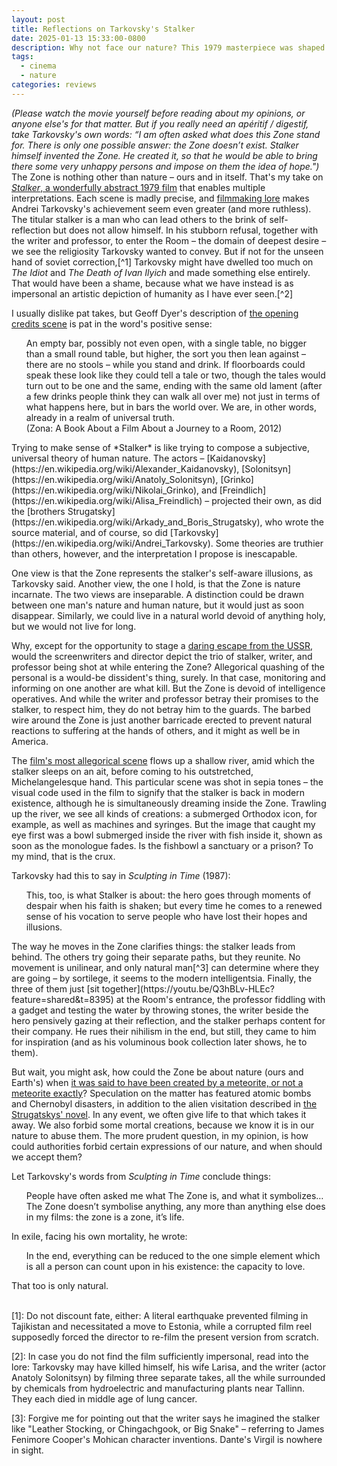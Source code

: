 ```yaml
---
layout: post
title: Reflections on Tarkovsky's Stalker
date: 2025-01-13 15:33:00-0800
description: Why not face our nature? This 1979 masterpiece was shaped by the director's struggle with soviet censorship, from mere science fiction or religious allegory into something truly universal.
tags:
  - cinema
  - nature
categories: reviews
---
```

*(Please watch the movie yourself before reading about my opinions, or anyone else's for that matter. But if you really need an apéritif / digestif, take Tarkovsky's own words: “I am often asked what does this Zone stand for. There is only one possible answer: the Zone doesn’t exist. Stalker himself invented the Zone. He created it, so that he would be able to bring there some very unhappy persons and impose on them the idea of hope.")*
<br>
The Zone is nothing other than nature – ours and in itself. That's my take on [*Stalker*, a wonderfully abstract 1979 film](https://en.wikipedia.org/wiki/Stalker_(1979_film)) that enables multiple interpretations. Each scene is madly precise, and [filmmaking lore](https://www.criterion.com/current/posts/4739-stalker-meaning-and-making) makes Andrei Tarkovsky's achievement seem even greater (and more ruthless). The titular stalker is a man who can lead others to the brink of self-reflection but does not allow himself. In his stubborn refusal, together with the writer and professor, to enter the Room – the domain of deepest desire – we see the religiosity Tarkovsky wanted to convey. But if not for the unseen hand of soviet correction,[^1] Tarkovsky might have dwelled too much on *The Idiot* and *The Death of Ivan Ilyich* and made something else entirely. That would have been a shame, because what we have instead is as impersonal an artistic depiction of humanity as I have ever seen.[^2]

I usually dislike pat takes, but Geoff Dyer's description of [the opening credits scene](https://youtu.be/Q3hBLv-HLEc?feature=shared&t=38) is pat in the word's positive sense:
<ul>
An empty bar, possibly not even open, with a single table, no bigger than a small round table, but higher, the sort you then lean against – there are no stools – while you stand and drink. If floorboards could speak these look like they could tell a tale or two, though the tales would turn out to be one and the same, ending with the same old lament (after a few drinks people think they can walk all over me) not just in terms of what happens here, but in bars the world over. We are, in other words, already in a realm of universal truth.<br>(Zona: A Book About a Film About a Journey to a Room, 2012)
</ul>
Trying to make sense of *Stalker* is like trying to compose a subjective, universal theory of human nature. The actors – [Kaidanovsky](https://en.wikipedia.org/wiki/Alexander_Kaidanovsky), [Solonitsyn](https://en.wikipedia.org/wiki/Anatoly_Solonitsyn), [Grinko](https://en.wikipedia.org/wiki/Nikolai_Grinko), and [Freindlich](https://en.wikipedia.org/wiki/Alisa_Freindlich) – projected their own, as did the [brothers Strugatsky](https://en.wikipedia.org/wiki/Arkady_and_Boris_Strugatsky), who wrote the source material, and of course, so did [Tarkovsky](https://en.wikipedia.org/wiki/Andrei_Tarkovsky). Some theories are truthier than others, however, and the interpretation I propose is inescapable.

One view is that the Zone represents the stalker's self-aware illusions, as Tarkovsky said. Another view, the one I hold, is that the Zone is nature incarnate. The two views are inseparable. A distinction could be drawn between one man's nature and human nature, but it would just as soon disappear. Similarly, we could live in a natural world devoid of anything holy, but we would not live for long.

Why, except for the opportunity to stage a [daring escape from the USSR](https://youtu.be/Q3hBLv-HLEc?feature=shared&t=1833), would the screenwriters and director depict the trio of stalker, writer, and professor being shot at while entering the Zone? Allegorical quashing of the personal is a would-be dissident's thing, surely. In that case, monitoring and informing on one another are what kill. But the Zone is devoid of intelligence operatives. And while the writer and professor betray their promises to the stalker, to respect him, they do not betray him to the guards. The barbed wire around the Zone is just another barricade erected to prevent natural reactions to suffering at the hands of others, and it might as well be in America.

The [film's most allegorical scene](https://youtu.be/Q3hBLv-HLEc?feature=shared&t=5156) flows up a shallow river, amid which the stalker sleeps on an ait, before coming to his outstretched, Michelangelesque hand. This particular scene was shot in sepia tones – the visual code used in the film to signify that the stalker is back in modern existence, although he is simultaneously dreaming inside the Zone. Trawling up the river, we see all kinds of creations: a submerged Orthodox icon, for example, as well as machines and syringes. But the image that caught my eye first was a bowl submerged inside the river with fish inside it, shown as soon as the monologue fades. Is the fishbowl a sanctuary or a prison? To my mind, that is the crux.

Tarkovsky had this to say in *Sculpting in Time* (1987):
<ul>
This, too, is what Stalker is about: the hero goes through moments of despair when his faith is shaken; but every time he comes to a renewed sense of his vocation to serve people who have lost their hopes and illusions.
</ul>
The way he moves in the Zone clarifies things: the stalker leads from behind. The others try going their separate paths, but they reunite. No movement is unilinear, and only natural man[^3] can determine where they are going – by sortilege, it seems to the modern intelligentsia. Finally, the three of them just [sit together](https://youtu.be/Q3hBLv-HLEc?feature=shared&t=8395) at the Room's entrance, the professor fiddling with a gadget and testing the water by throwing stones, the writer beside the hero pensively gazing at their reflection, and the stalker perhaps content for their company. He rues their nihilism in the end, but still, they came to him for inspiration (and as his voluminous book collection later shows, he to them).

But wait, you might ask, how could the Zone be about nature (ours and Earth's) when [it was said to have been created by a meteorite, or not a meteorite exactly](https://youtu.be/Q3hBLv-HLEc?feature=shared&t=2738)? Speculation on the matter has featured atomic bombs and Chernobyl disasters, in addition to the alien visitation described in [the Strugatskys' novel](https://en.wikipedia.org/wiki/Roadside_Picnic). In any event, we often give life to that which takes it away. We also forbid some mortal creations, because we know it is in our nature to abuse them. The more prudent question, in my opinion, is how could authorities forbid certain expressions of our nature, and when should we accept them?

Let Tarkovsky's words from *Sculpting in Time* conclude things:
<ul>
People have often asked me what The Zone is, and what it symbolizes… The Zone doesn’t symbolise anything, any more than anything else does in my films: the zone is a zone, it’s life.
</ul>
In exile, facing his own mortality, he wrote:
<ul>
In the end, everything can be reduced to the one simple element which is all a person can count upon in his existence: the capacity to love.
</ul>
That too is only natural.
<br><br>

[1]: Do not discount fate, either: A literal earthquake prevented filming in Tajikistan and necessitated a move to Estonia, while a corrupted film reel supposedly forced the director to re-film the present version from scratch.

[2]: In case you do not find the film sufficiently impersonal, read into the lore: Tarkovsky may have killed himself, his wife Larisa, and the writer (actor Anatoly Solonitsyn) by filming three separate takes, all the while surrounded by chemicals from hydroelectric and manufacturing plants near Tallinn. They each died in middle age of lung cancer.

[3]: Forgive me for pointing out that the writer says he imagined the stalker like "Leather Stocking, or Chingachgook, or Big Snake" – referring to James Fenimore Cooper's Mohican character inventions. Dante's Virgil is nowhere in sight.